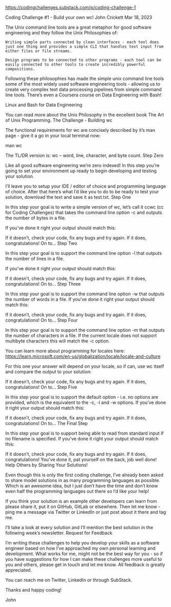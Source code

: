 https://codingchallenges.substack.com/p/coding-challenge-1

Coding Challenge #1 - Build your own wc!
John Crickett
Mar 18, 2023

The Unix command line tools are a great metaphor for good software engineering and they follow the Unix Philosophies of:

    Writing simple parts connected by clean interfaces - each tool does just one thing and provides a simple CLI that handles text input from either files or file streams.

    Design programs to be connected to other programs - each tool can be easily connected to other tools to create incredibly powerful compositions.

Following these philosophies has made the simple unix command line tools some of the most widely used software engineering tools - allowing us to create very complex text data processing pipelines from simple command line tools. There’s even a Coursera course on Data Engineering with Bash!

Linux and Bash for Data Engineering

You can read more about the Unix Philosophy in the excellent book The Art of Unix Programming.
The Challenge - Building wc

The functional requirements for wc are concisely described by it’s man page - give it a go in your local terminal now:

man wc

The TL/DR version is: wc – word, line, character, and byte count.
Step Zero

Like all good software engineering we’re zero indexed! In this step you’re going to set your environment up ready to begin developing and testing your solution.

I’ll leave you to setup your IDE / editor of choice and programming language of choice. After that here’s what I’d like you to do to be ready to test your solution, download the text and save it as test.txt.
Step One

In this step your goal is to write a simple version of wc, let’s call it ccwc (cc for Coding Challenges) that takes the command line option -c and outputs the number of bytes in a file.

If you’ve done it right your output should match this:

If it doesn’t, check your code, fix any bugs and try again. If it does, congratulations! On to…
Step Two

In this step your goal is to support the command line option -l that outputs the number of lines in a file.

If you’ve done it right your output should match this:

If it doesn’t, check your code, fix any bugs and try again. If it does, congratulations! On to…
Step Three

In this step your goal is to support the command line option -w that outputs the number of words in a file. If you’ve done it right your output should match this:

If it doesn’t, check your code, fix any bugs and try again. If it does, congratulations! On to…
Step Four

In this step your goal is to support the command line option -m that outputs the number of characters in a file. If the current locale does not support multibyte characters this will match the -c option.

You can learn more about programming for locales here: https://learn.microsoft.com/en-us/globalization/locale/locale-and-culture

For this one your answer will depend on your locale, so if can, use wc itself and compare the output to your solution:

If it doesn’t, check your code, fix any bugs and try again. If it does, congratulations! On to…
Step Five

In this step your goal is to support the default option - i.e. no options are provided, which is the equivalent to the -c, -l and -w options. If you’ve done it right your output should match this:

If it doesn’t, check your code, fix any bugs and try again. If it does, congratulations! On to…
The Final Step

In this step your goal is to support being able to read from standard input if no filename is specified. If you’ve done it right your output should match this:

If it doesn’t, check your code, fix any bugs and try again. If it does, congratulations! You’ve done it, pat yourself on the back, job well done!
Help Others by Sharing Your Solutions!

Even though this is only the first coding challenge, I’ve already been asked to share model solutions in as many programming languages as possible. Which is an awesome idea, but I just don’t have the time and don’t know even half the programming languages out there so I’d like your help!

If you think your solution is an example other developers can learn from please share it, put it on GitHub, GitLab or elsewhere. Then let me know - ping me a message via Twitter or LinkedIn or just post about it there and tag me.

I’ll take a look at every solution and I’ll mention the best solution in the following week’s newsletter.
Request for Feedback

I’m writing these challenges to help you develop your skills as a software engineer based on how I’ve approached my own personal learning and development. What works for me, might not be the best way for you - so if you have suggestions for how I can make these challenges more useful to you and others, please get in touch and let me know. All feedback is greatly appreciated.

You can reach me on Twitter, LinkedIn or through SubStack.

Thanks and happy coding!

John